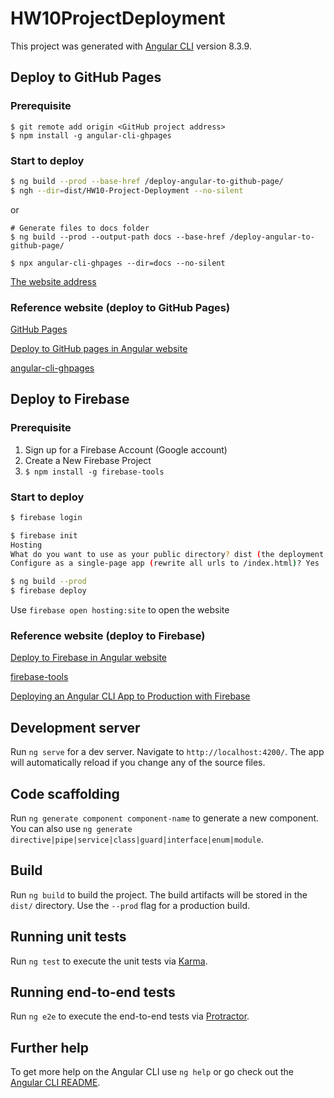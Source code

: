 # HW10ProjectDeployment

This project was generated with [Angular CLI](https://github.com/angular/angular-cli) version 8.3.9.

## Deploy to GitHub Pages

### Prerequisite

```
$ git remote add origin <GitHub project address>
$ npm install -g angular-cli-ghpages
```

### Start to deploy

```Bash
$ ng build --prod --base-href /deploy-angular-to-github-page/
$ ngh --dir=dist/HW10-Project-Deployment --no-silent
```

or

    # Generate files to docs folder
    $ ng build --prod --output-path docs --base-href /deploy-angular-to-github-page/

    $ npx angular-cli-ghpages --dir=docs --no-silent

[The website address](https://obelisk0114.github.io/deploy-angular-to-github-page/)

### Reference website (deploy to GitHub Pages)

[GitHub Pages](https://pages.github.com/)

[Deploy to GitHub pages in Angular website](https://angular.io/guide/deployment#deploy-to-github-pages)

[angular-cli-ghpages](https://github.com/angular-schule/angular-cli-ghpages/blob/master/docs/README_standalone.md)

## Deploy to Firebase

### Prerequisite

1. Sign up for a Firebase Account (Google account)
2. Create a New Firebase Project
3. `$ npm install -g firebase-tools`

### Start to deploy

```Bash
$ firebase login

$ firebase init
Hosting
What do you want to use as your public directory? dist (the deployment folder. The same as "outputPath" in "angular.json")
Configure as a single-page app (rewrite all urls to /index.html)? Yes

$ ng build --prod
$ firebase deploy
```

Use `firebase open hosting:site` to open the website

### Reference website (deploy to Firebase)

[Deploy to Firebase in Angular website](https://angular.io/start/start-deployment#hosting-an-angular-app-on-firebase)

[firebase-tools](https://github.com/firebase/firebase-tools)

[Deploying an Angular CLI App to Production with Firebase](https://scotch.io/tutorials/deploying-an-angular-cli-app-to-production-with-firebase)

## Development server

Run `ng serve` for a dev server. Navigate to `http://localhost:4200/`. The app will automatically reload if you change any of the source files.

## Code scaffolding

Run `ng generate component component-name` to generate a new component. You can also use `ng generate directive|pipe|service|class|guard|interface|enum|module`.

## Build

Run `ng build` to build the project. The build artifacts will be stored in the `dist/` directory. Use the `--prod` flag for a production build.

## Running unit tests

Run `ng test` to execute the unit tests via [Karma](https://karma-runner.github.io).

## Running end-to-end tests

Run `ng e2e` to execute the end-to-end tests via [Protractor](http://www.protractortest.org/).

## Further help

To get more help on the Angular CLI use `ng help` or go check out the [Angular CLI README](https://github.com/angular/angular-cli/blob/master/README.md).
